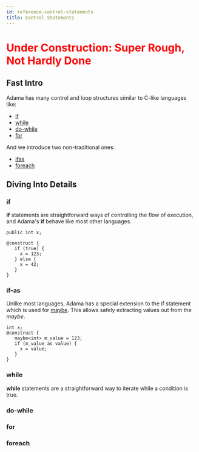```yaml
---
id: reference-control-statements
title: Control Statements
---
```


<h1><font color="red">Under Construction: Super Rough, Not Hardly Done</font></h1>

## Fast Intro

Adama has many control and loop structures similar to C-like languages like:

* [if](#if)
* [while](#while)
* [do-while](#do-while)
* [for](#for)

And we introduce two non-traditional ones:
* [ifas](#ifas)
* [foreach](#foreach)

## Diving Into Details

### if

**if** statements are straightforward ways of controlling the flow of execution, and Adama's **if** behave like most other languages.

```adama
public int x;

@construct {
   if (true) {
     x = 123;
   } else {
   	 x = 42;
   }
}
```

### if-as

Unlike most languages, Adama has a special extension to the if statement which is used for [maybe](/docs/reference-maybe-types). This allows safely extracting values out from the *maybe*.

```adama
int x;
@construct {
   maybe<int> m_value = 123;
   if (m_value as value) {
     x = value;
   }
}
```

### while

**while** statements are a straightforward way to iterate while a condition is true.

### do-while

### for

### foreach
